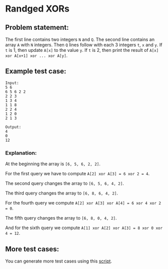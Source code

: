 # Randged XORs

## Problem statement:

The first line contains two integers `N` and `Q`. 
The second line contains an array `A` with `N` integers.
Then `Q` lines follow with each 3 integers `t`, `x` and `y`.
If `t` is 1, then update `A[x]` to the value `y`. 
If `t` is 2, then print the result of `A[x] xor A[x+1] xor ... xor A[y]`. 

## Example test case:

    Input:
    5 6
    6 5 6 2 2
    2 2 3
    1 3 4
    1 1 8
    2 2 4
    1 2 0
    2 1 3

    Output:
    4
    0
    12

### Explanation:

At the beginning the array is `[6, 5, 6, 2, 2]`. 

For the first query we have to compute `A[2] xor A[3] = 6 xor 2 = 4`. 

The second query changes the array to `[6, 5, 6, 4, 2]`. 

The third query changes the array to `[6, 8, 6, 4, 2]`. 

For the fourth query we compute `A[2] xor A[3] xor A[4] = 6 xor 4 xor 2 = 0`. 

The fifth query changes the array to `[6, 8, 0, 4, 2]`. 

And for the sixth query we compute `A[1] xor A[2] xor A[3] = 8 xor 0 xor 4 = 12`. 

## More test cases:

You can generate more test cases using this [script](https://tio.run/##jZI9b4MwEIZ3fsWJyVZdhOmGSvcOococ0QoJ0lKBsYzph6L8dnqHgYS0UspiYT/3vCf79Ld9a9XdMFSNbo0Fk6uibTxPm0pZ5j8q3dvY514qYCtgAwk0uWZ4JqCiM8aDTtcVrnyuORzhcPSDfWua3DIqxLPcGKzdOX1AC7EhKjkgCS@oo/DXkqU8m1XgB@9tpRhldtYIQA1Hm2fKrq9tR8rMu6jf8tgD/Ko9XMRJARGHJAHpiJEqvtDyu6/0VvIFUuXnn9DmhGBnO3RlyCG9bJ/fyfm1YCtIC2K5k5R1V67aktf7Qir6B7V3uoeRP2XMOWL20DL@yKv9T5wr5ausFO5BhmG4DsIXw4RwtUcP95HX9HTT9cmYfDcyWxfPgueE@EsvTUKQa12qguEvX6b3qbfT@FISCWhIXIELcCAVDUMUgpRj5z8). 
